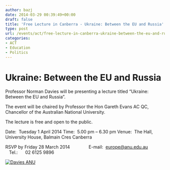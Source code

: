 ```yaml
---
author: bazj
date: 2014-03-29 00:39:49+00:00
draft: false
title: 'Free Lecture in Canberra - Ukraine: Between the EU and Russia'
type: post
url: /events/act/free-lecture-in-canberra-ukraine-between-the-eu-and-russia/
categories:
- ACT
- Education
- Politics
---
```


# Ukraine: Between the EU and Russia 


Professor Norman Davies will be presenting a lecture titled “Ukraine: Between the EU and Russia”.

The event will be chaired by Professor the Hon Gareth Evans AC QC, Chancellor of the Australian National University.

The lecture is free and open to the public.

Date:  Tuesday 1 April 2014
Time:  5.00 pm – 6.30 pm
Venue:  The Hall, University House, Balmain Cres Canberra

RSVP by Friday 28 March 2014
              E-mail:  [europe@anu.edu.au](http://www.ozeukes.com/wp-includes/js/tinymce/plugins/paste/europe@anu.edu.au)
              Tel.:      02 6125 9896 

[![Davies ANU](http://www.ozeukes.com/wp-content/uploads/2014/03/Davies-ANU.jpg)
](http://www.ozeukes.com/wp-content/uploads/2014/03/Davies-ANU.jpg)
